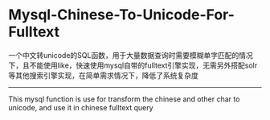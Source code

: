 Mysql-Chinese-To-Unicode-For-Fulltext
============

一个中文转unicode的SQL函数，用于大量数据查询时需要模糊单字匹配的情况下，且不能使用like，快速使用mysql自带的fulltext引擎实现，无需另外搭配solr等其他搜索引擎实现，在简单需求情况下，降低了系统复杂度
************
This mysql function is use for transform the chinese and other char to unicode, and use it in chinese fulltext query
